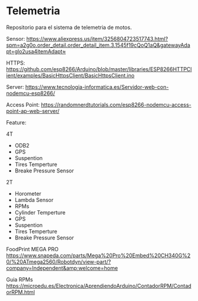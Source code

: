 # Telemetria
Repositorio para el sistema de telemetria de motos.

Sensor:
https://www.aliexpress.us/item/3256804723517743.html?spm=a2g0o.order_detail.order_detail_item.3.1545f19cQoQ1aQ&gatewayAdapt=glo2usa4itemAdapt≈

HTTPS:
https://github.com/esp8266/Arduino/blob/master/libraries/ESP8266HTTPClient/examples/BasicHttpsClient/BasicHttpsClient.ino

Server:
https://www.tecnologia-informatica.es/Servidor-web-con-nodemcu-esp8266/

Access Point:
https://randomnerdtutorials.com/esp8266-nodemcu-access-point-ap-web-server/

Feature:

4T
- ODB2
- GPS
- Suspention
- Tires Temperture
- Breake Pressure Sensor

2T
- Horometer
- Lambda Sensor
- RPMs
- Cylinder Temperture 
- GPS
- Suspention
- Tires Temperture
- Breake Pressure Sensor

FoodPrint MEGA PRO
https://www.snapeda.com/parts/Mega%20Pro%20Embed%20CH340G%20/%20ATmega2560/Robotdyn/view-part/?company=Independent&amp;welcome=home

Guia RPMs
https://microedu.es/Electronica/AprendiendoArduino/ContadorRPM/ContadorRPM.html